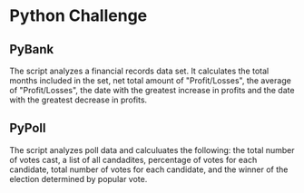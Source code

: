 # Python Challenge
## PyBank
The script analyzes a financial records data set. It calculates the total months included in the set, net total amount of "Profit/Losses", the average of "Profit/Losses", the date with the greatest increase in profits and the date with the greatest decrease in profits.
## PyPoll
The script analyzes poll data and calculuates the following: the total number of votes cast, a list of all candadites, percentage of votes for each candidate, total number of votes for each candidate, and the winner of the election determined by popular vote.
